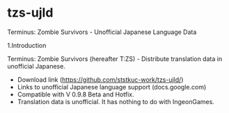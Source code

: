 # tzs-ujld
Terminus: Zombie Survivors - Unofficial Japanese Language Data

1.Introduction

 Terminus: Zombie Survivors (hereafter T:ZS) - Distribute translation data in unofficial Japanese.
 - Download link (https://github.com/ststkuc-work/tzs-ujld/)
 - Links to unofficial Japanese language support (docs.google.com)
 - Compatible with V 0.9.8 Beta and Hotfix.
 - Translation data is unofficial. It has nothing to do with IngeonGames.
